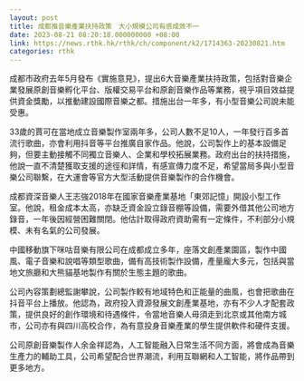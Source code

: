 ```yaml
---
layout: post
title: 成都推音樂產業扶持政策　大小規模公司有感成效不一
date: 2023-08-21 08:20:18.000000000 +08:00
link: https://news.rthk.hk/rthk/ch/component/k2/1714363-20230821.htm
categories: rthk
---
```


成都市政府去年5月發布《實施意見》，提出6大音樂產業扶持政策，包括對音樂企業發展原創音樂孵化平台、版權交易平台和原創音樂作品等業務，視乎項目效益提供資金獎勵，以推動建設國際音樂之都。措施出台一年多，有小型音樂公司說未能受惠。

33歲的賈可在當地成立音樂製作室兩年多，公司人數不足10人，一年發行百多首流行歌曲，亦會利用抖音等平台推廣自家作品。他說，公司製作上的基本設備足夠，但要主動接觸不同獨立音樂人、企業和學校拓展業務。政府出台的扶持措施，他說一直不清楚獲取支援的途徑和詳情，有感宣傳力度不足，希望當局多與小型音樂公司聯繫，在大運會等官方大型活動提供音樂製作的合作機會。

成都資深音樂人王志強2018年在國家音樂產業基地「東郊記憶」開設小型工作室。他說，租金成本太高，亦缺乏資金設立錄音棚等設備，需要外借其他公司地方錄音，一年後因經營困難關閉。他估計取得政府資助需有一定條件，不利部分小規模、未有名氣的公司發展。

中國移動旗下咪咕音樂有限公司在成都成立多年，座落文創產業園區，製作中國風、電子音樂和說唱等類型歌曲，備有高技術製作設備，產量龐大多元，包括與當地文旅廳和大熊貓基地製作有關於生態主題的歌曲。

公司內容策劃總監謝攀說，公司製作較有地域特色和正能量的曲風，也會把歌曲在抖音平台上播放。他認為，政府投入資源發展文創產業基地，亦有不少人才配套政策，提供良好的創作環境和待遇條件，令當地音樂人毋須走到北京或其他南方城市，公司亦有與四川高校合作，為有意投身音樂產業的學生提供軟件和硬件支援。

公司原創音樂製作人余金祥認為，人工智能融入日常生活不同方面，將會成為音樂生產力的輔助工具，公司希望配合世界潮流，利用互聯網和人工智能，將作品帶到更多地方。
